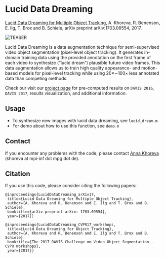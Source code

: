 # Lucid Data Dreaming

[Lucid Data Dreaming for Multiple Object Tracking](https://arxiv.org/abs/1703.09554), A. Khoreva, R. Benenson, E. Ilg, T. Brox and B. Schiele, arXiv preprint arXiv:1703.09554, 2017.

![TEASER](http://datasets.d2.mpi-inf.mpg.de/khoreva_LucidTracker/fig_arch.v2.png)

Lucid Data Dreaming is a data augmentation technique for semi-supervised video object segmentation (pixel-level object tracking).
It generates in-domain training data using the provided annotation on the first frame of each video to synthesize (“lucid dream”) plausible future video frames. This data augmentation allows us to train high quality appearance- and motion-based models for pixel-level tracking while using 20×∼100× less annotated data than competing methods.

Check our visit our [project page](https://www.mpi-inf.mpg.de/departments/computer-vision-and-multimodal-computing/research/weakly-supervised-learning/lucid-data-dreaming-for-object-tracking/) for pre-computed results on `DAVIS 2016`, `DAVIS 2017`, results visualization, and additional information.

## Usage
- To synthesize new images with lucid data dreaming, see `lucid_dream.m` 
- For demo about how to use this function, see `demo.m` 

## Contact

If you encounter any problems with the code, please contact [Anna Khoreva](https://www.mpi-inf.mpg.de/departments/computer-vision-and-multimodal-computing/people/anna-khoreva/) (khoreva at mpi-inf dot mpg dot de).

## Citation
If you use this code, please consider citing the following papers:

```
@inproceedings{LucidDataDreaming_arXiv17,
 title={Lucid Data Dreaming for Multiple Object Tracking},
 author={A. Khoreva and R. Benenson and E. Ilg and T. Brox and B. Schiele},
 booktitle={arXiv preprint arXiv: 1703.09554},
 year={2017}}

@inproceedings{LucidDataDreaming_CVPR17_workshops,
 title={Lucid Data Dreaming for Object Tracking},
 author={A. Khoreva and R. Benenson and E. Ilg and T. Brox and B. Schiele},
 booktitle={The 2017 DAVIS Challenge on Video Object Segmentation - CVPR Workshops},
 year={2017}}

```
